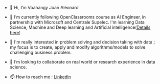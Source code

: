 - 👋 Hi, I’m Voahangy Joan Aléonard

- 🌱 I’m currently following OpenClassrooms course as AI Engineer, in partnership with Microsoft and Centrale Supelec. I'm learning Data Science, Machine and Deep learning and Artificial intelligence([Details here](https://openclassrooms.com/fr/paths/188-ingenieur-ia))

- 👀 I'm really interested in problem solving and decision taking with data ;  my focus is to create, apply and modify algorithms/models to solve challenging business problem.

- 💞️ I’m looking to collaborate on real world or research experience in data science.

- 📫 How to reach me : [LinkedIn](https://www.linkedin.com/in/joanaleonard/)

<!---
zatafa/zatafa is a ✨ special ✨ repository because its `README.md` (this file) appears on your GitHub profile.
You can click the Preview link to take a look at your changes.
--->
